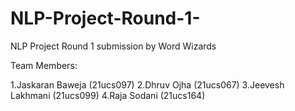 # NLP-Project-Round-1-


NLP Project Round 1 submission by Word Wizards

Team Members:

1.Jaskaran Baweja (21ucs097)
2.Dhruv Ojha (21ucs067)
3.Jeevesh Lakhmani (21ucs099)
4.Raja Sodani (21ucs164)
